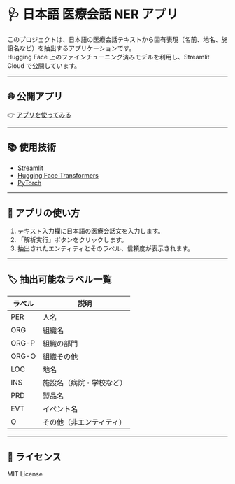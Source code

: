 # 🩺 日本語 医療会話 NER アプリ

このプロジェクトは、日本語の医療会話テキストから固有表現（名前、地名、施設名など）を抽出するアプリケーションです。  
Hugging Face 上のファインチューニング済みモデルを利用し、Streamlit Cloud で公開しています。

---

## 🌐 公開アプリ

👉 [アプリを使ってみる](https://ftrobertaner001-6lycwuemlgun6zff5hgxmx.streamlit.app/)

---

## 📚 使用技術

- [Streamlit](https://streamlit.io/)  
- [Hugging Face Transformers](https://huggingface.co/)  
- [PyTorch](https://pytorch.org/)  

---

## 🚀 アプリの使い方

1. テキスト入力欄に日本語の医療会話文を入力します。  
2. 「解析実行」ボタンをクリックします。  
3. 抽出されたエンティティとそのラベル、信頼度が表示されます。

---

## 🏷️ 抽出可能なラベル一覧

| ラベル  | 説明        |
|---------|-------------|
| PER     | 人名         |
| ORG     | 組織名       |
| ORG-P   | 組織の部門   |
| ORG-O   | 組織その他   |
| LOC     | 地名         |
| INS     | 施設名（病院・学校など）|
| PRD     | 製品名       |
| EVT     | イベント名   |
| O       | その他（非エンティティ） |

---

## 📄 ライセンス

MIT License  
